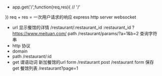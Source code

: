 - app.get('/',function(req,res){ // '/'

})
  req + res = 一次用户请求的响应
  express http server
  websocket

- url 显示餐馆的详情
  /restaurant/:restaurant_id
  :restaurant_id ? 
  https://www.meituan.com/
  path /restaurant/params/?a=1&b=2
  查询字符串 
- http 协议
- domain 
- path /restaurant/:id
- get 谓语动词
新加餐馆的url 
form 
/restaurant
post /restaurant    form 保存 
get 餐馆列表 /restaurant?page=1

